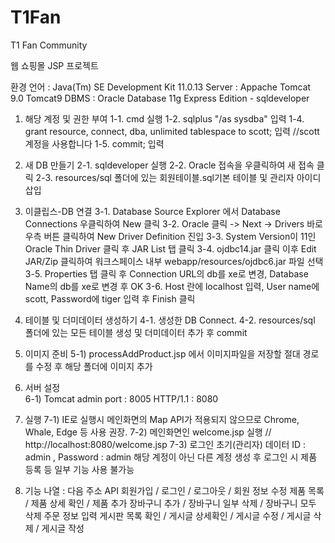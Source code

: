 # T1Fan
T1 Fan Community


웹 쇼핑몰 JSP 프로젝트

환경
언어 : Java(Tm) SE Development Kit 11.0.13 
Server : Appache Tomcat 9.0 Tomcat9
DBMS : Oracle Database 11g Express Edition - sqldeveloper

1. 해당 계정 및 권한 부여
	1-1. cmd 실행
	1-2. sqlplus "/as sysdba"	입력
	1-4. grant resource, connect, dba, unlimited tablespace to scott;	입력 //scott계정을 사용합니다
	1-5. commit;	입력

2. 새 DB 만들기
	2-1. sqldeveloper 실행
	2-2. Oracle 접속을 우클릭하여 새 접속 클릭
	2-3. resources/sql 폴더에 있는 회원테이블.sql기본 테이블 및 관리자 아이디 삽입

3. 이클립스-DB 연결
	3-1. Database Source Explorer 에서 Database Connections 우클릭하여 New 클릭
	3-2. Oracle 클릭 -> Next -> Drivers 바로 우측 버튼 클릭하여 New Driver Definition 진입
	3-3. System Version이 11인 Oracle Thin Driver 클릭 후 JAR List 탭 클릭
	3-4. ojdbc14.jar 클릭 이후 Edit JAR/Zip 클릭하여 워크스페이스 내부 webapp/resources/ojdbc6.jar 파일 선택
	3-5. Properties 탭 클릭 후 Connection URL의 db를 xe로 변경, Database Name의 db를 xe로 변경 후 OK
	3-6. Host 란에 localhost 입력, User name에 scott, Password에 tiger 입력 후 Finish 클릭

4. 테이블 및 더미데이터 생성하기
	4-1. 생성한 DB Connect.
	4-2. resources/sql 폴더에 있는 모든 테이블 생성 및 더미데이터 추가 후 commit

5. 이미지 준비
	5-1) processAddProduct.jsp 에서 이미지파일을 저장할 절대 경로를 수정 후 해당 폴더에 이미지 추가

6. 서버 설정	
	6-1) Tomcat admin port : 8005
	       HTTP/1.1 : 8080

7. 실행
	7-1) IE로 실행시 메인화면의 Map API가 적용되지 않으므로 Chrome, Whale, Edge 등 사용 권장.
	7-2) 메인화면인 welcome.jsp 실행 //  http://localhost:8080/welcome.jsp
	7-3) 로그인 초기(관리자) 데이터
	      ID : admin ,	Password : admin
	      해당 계정이 아닌 다른 계정 생성 후 로그인 시
	      제품 등록 등 일부 기능 사용 불가능
	
8. 기능 나열
	: 다음 주소 API
	  회원가입 	 /  로그인                   /  로그아웃   /  회원 정보 수정
	  제품 목록  /  제품 상세 확인           /  제품 추가
	  장바구니 추가  	 /  장바구니 일부 삭제    /  장바구니 모두 삭제
	  주문 정보 입력
	  게시판 목록 확인 	 /  게시글 상세확인        / 게시글 수정  /  게시글 삭제  / 게시글 작성
